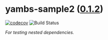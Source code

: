 <!--
    =====================================
    generator=datazen
    version=3.1.2
    hash=d3a46116d4b15ca3068c03fb5170ff27
    =====================================
-->

# yambs-sample2 ([0.1.2](https://github.com/vkottler/yambs-sample2/releases/tag/0.1.2))

[![codecov](https://codecov.io/gh/vkottler/yambs-sample2/branch/master/graph/badge.svg)](https://codecov.io/gh/vkottler/yambs-sample2)
![Build Status](https://github.com/vkottler/yambs-sample2/actions/workflows/yambs-project.yml/badge.svg)

*For testing nested dependencies.*
